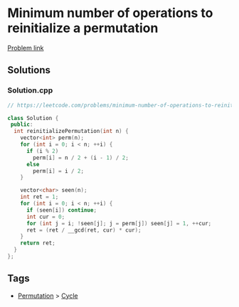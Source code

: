 # Minimum number of operations to reinitialize a permutation

[Problem link](https://leetcode.com/problems/minimum-number-of-operations-to-reinitialize-a-permutation)

## Solutions


### Solution.cpp
```cpp
// https://leetcode.com/problems/minimum-number-of-operations-to-reinitialize-a-permutation

class Solution {
 public:
  int reinitializePermutation(int n) {
    vector<int> perm(n);
    for (int i = 0; i < n; ++i) {
      if (i % 2)
        perm[i] = n / 2 + (i - 1) / 2;
      else
        perm[i] = i / 2;
    }

    vector<char> seen(n);
    int ret = 1;
    for (int i = 0; i < n; ++i) {
      if (seen[i]) continue;
      int cur = 0;
      for (int j = i; !seen[j]; j = perm[j]) seen[j] = 1, ++cur;
      ret = (ret / __gcd(ret, cur) * cur);
    }
    return ret;
  }
};
```
## Tags

* [Permutation](/README.md#Permutation) > [Cycle](/README.md#Permutation-Cycle)
